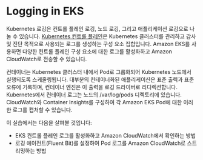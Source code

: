# Logging in EKS

Kubernetes 로깅은 컨트롤 플레인 로깅, 노드 로깅, 그리고 애플리케이션 로깅으로 나눌 수 있습니다. [Kubernetes 컨트롤 플레인](https://kubernetes.io/docs/concepts/overview/components/#control-plane-components)은 Kubernetes 클러스터를 관리하고 감사 및 진단 목적으로 사용되는 로그를 생성하는 구성 요소 집합입니다. Amazon EKS를 사용하면 다양한 컨트롤 플레인 구성 요소에 대한 로그를 활성화하고 Amazon CloudWatch로 전송할 수 있습니다.

컨테이너는 Kubernetes 클러스터 내에서 Pod로 그룹화되어 Kubernetes 노드에서 실행되도록 스케줄링됩니다. 대부분의 컨테이너화된 애플리케이션은 표준 출력과 표준 오류에 기록하며, 컨테이너 엔진은 이 출력을 로깅 드라이버로 리디렉션합니다. Kubernetes에서 컨테이너 로그는 노드의 /var/log/pods 디렉토리에 있습니다. CloudWatch와 Container Insights를 구성하여 각 Amazon EKS Pod에 대한 이러한 로그를 캡처할 수 있습니다.

이 실습에서는 다음을 살펴볼 것입니다:

* EKS 컨트롤 플레인 로그를 활성화하고 Amazon CloudWatch에서 확인하는 방법&#x20;
* 로깅 에이전트(Fluent Bit)를 설정하여 Pod 로그를 Amazon CloudWatch로 스트리밍하는 방법
